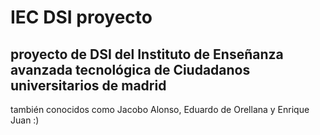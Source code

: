 # IEC DSI proyecto
 ## proyecto de DSI del Instituto de  Enseñanza avanzada tecnológica de Ciudadanos universitarios de madrid
 
 también  conocidos como Jacobo Alonso, Eduardo de Orellana y Enrique Juan :)
